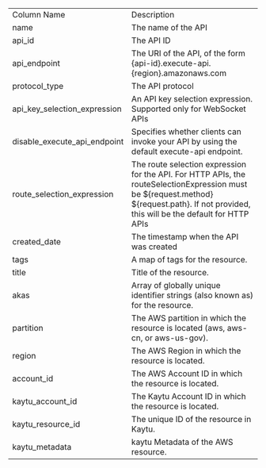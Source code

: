 <table>
	<tr><td>Column Name</td><td>Description</td></tr>
	<tr><td>name</td><td>The name of the API</td></tr>
	<tr><td>api_id</td><td>The API ID</td></tr>
	<tr><td>api_endpoint</td><td>The URI of the API, of the form {api-id}.execute-api.{region}.amazonaws.com</td></tr>
	<tr><td>protocol_type</td><td>The API protocol</td></tr>
	<tr><td>api_key_selection_expression</td><td>An API key selection expression. Supported only for WebSocket APIs</td></tr>
	<tr><td>disable_execute_api_endpoint</td><td>Specifies whether clients can invoke your API by using the default execute-api endpoint.</td></tr>
	<tr><td>route_selection_expression</td><td>The route selection expression for the API. For HTTP APIs, the routeSelectionExpression must be ${request.method} ${request.path}. If not provided, this will be the default for HTTP APIs</td></tr>
	<tr><td>created_date</td><td>The timestamp when the API was created</td></tr>
	<tr><td>tags</td><td>A map of tags for the resource.</td></tr>
	<tr><td>title</td><td>Title of the resource.</td></tr>
	<tr><td>akas</td><td>Array of globally unique identifier strings (also known as) for the resource.</td></tr>
	<tr><td>partition</td><td>The AWS partition in which the resource is located (aws, aws-cn, or aws-us-gov).</td></tr>
	<tr><td>region</td><td>The AWS Region in which the resource is located.</td></tr>
	<tr><td>account_id</td><td>The AWS Account ID in which the resource is located.</td></tr>
	<tr><td>kaytu_account_id</td><td>The Kaytu Account ID in which the resource is located.</td></tr>
	<tr><td>kaytu_resource_id</td><td>The unique ID of the resource in Kaytu.</td></tr>
	<tr><td>kaytu_metadata</td><td>kaytu Metadata of the AWS resource.</td></tr>
</table>